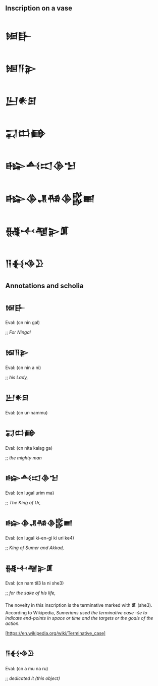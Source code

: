 ## Inscription on a vase

<h1>𒎏𒃲</h1>

<h1>𒎏𒀀𒉌</h1>

<h1>𒌨𒀭𒇉</h1>

<h1>𒍑𒆗𒂵</h1>

<h1>𒈗𒋀𒀊𒆠𒈠</h1>

<h1>𒈗𒆠𒂗𒄀𒆠𒌵𒆤</h1>

<h1>𒉆𒋾𒆷𒉌𒂠</h1>

<h1>𒀀𒈬𒈾𒊒</h1>

## Annotations and scholia

<h2>𒎏𒃲</h2>
<p>Eval: (cn nin gal)</p>
<p>;; <i>For Ningal</i></p>

<h2>𒎏𒀀𒉌</h2>
<p>Eval: (cn nin a ni)</p>
<p>;; <i>his Lady,</i></p>

<h2>𒌨𒀭𒇉</h2>
<p>Eval: (cn ur-nammu)</p>

<h2>𒍑𒆗𒂵</h2>
<p>Eval: (cn nita kalag ga)</p>
<p>;; <i>the mighty man</i></p>

<h2>𒈗𒋀𒀊𒆠𒈠</h2>
<p>Eval: (cn lugal urim ma)</p>
<p>;; <i>The King of Ur,</i></p>

<h2>𒈗𒆠𒂗𒄀𒆠𒌵𒆤</h2>
<p>Eval: (cn lugal ki-en-gi ki uri ke4)</p>
<p>;; <i>King of Sumer and Akkad,</i></p>

<h2>𒉆𒋾𒆷𒉌𒂠</h2>
<p>Eval: (cn nam til3 la ni she3)</p>
<p>;; <i>for the sake of his life,</i></p>

<p>The novelty in this inscription is the terminative
marked with 𒂠 (she3). According to Wikipedia,
  <i>Sumerians used the terminative case -še 
to indicate end-points in space or time and
     the targets or the goals of the action.</i>
</p>

[https://en.wikipedia.org/wiki/Terminative_case]


<h2>𒀀𒈬𒈾𒊒</h2>
<p>Eval: (cn a mu na ru)</p>
<p>;; <i>dedicated it (this object)</i></p>


